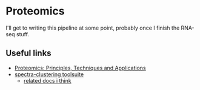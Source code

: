# Proteomics

I'll get to writing this pipeline at some point, probably once I finish the RNA-seq stuff.

## Useful links

- [Proteomics: Principles, Techniques and Applications](https://www.technologynetworks.com/proteomics/articles/proteomics-principles-techniques-and-applications-343804)
- [spectra-clustering toolsuite](https://spectra-cluster.github.io/index.html)
    - [related docs i think](https://spectra-cluster-py.readthedocs.io/en/latest/)
